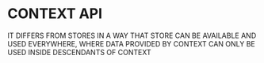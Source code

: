 # CONTEXT API

IT DIFFERS FROM STORES IN A WAY THAT STORE CAN BE AVAILABLE AND USED EVERYWHERE, WHERE DATA PROVIDED BY CONTEXT CAN ONLY BE USED INSIDE DESCENDANTS OF CONTEXT



